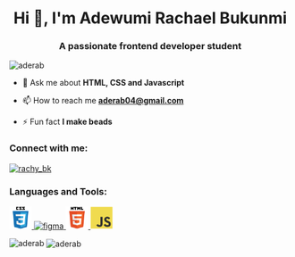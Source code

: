 <h1 align="center">Hi 👋, I'm Adewumi Rachael Bukunmi</h1>
<h3 align="center">A passionate frontend developer student</h3>

<p align="left"> <img src="https://komarev.com/ghpvc/?username=aderab&label=Profile%20views&color=0e75b6&style=flat" alt="aderab" /> </p>

- 💬 Ask me about **HTML, CSS and Javascript**

- 📫 How to reach me **aderab04@gmail.com**

- ⚡ Fun fact **I make beads**

<h3 align="left">Connect with me:</h3>
<p align="left">
<a href="https://instagram.com/rachy_bk" target="blank"><img align="center" src="https://raw.githubusercontent.com/rahuldkjain/github-profile-readme-generator/master/src/images/icons/Social/instagram.svg" alt="rachy_bk" height="30" width="40" /></a>
</p>

<h3 align="left">Languages and Tools:</h3>
<p align="left"> <a href="https://www.w3schools.com/css/" target="_blank" rel="noreferrer"> <img src="https://raw.githubusercontent.com/devicons/devicon/master/icons/css3/css3-original-wordmark.svg" alt="css3" width="40" height="40"/> </a> <a href="https://www.figma.com/" target="_blank" rel="noreferrer"> <img src="https://www.vectorlogo.zone/logos/figma/figma-icon.svg" alt="figma" width="40" height="40"/> </a> <a href="https://www.w3.org/html/" target="_blank" rel="noreferrer"> <img src="https://raw.githubusercontent.com/devicons/devicon/master/icons/html5/html5-original-wordmark.svg" alt="html5" width="40" height="40"/> </a> <a href="https://developer.mozilla.org/en-US/docs/Web/JavaScript" target="_blank" rel="noreferrer"> <img src="https://raw.githubusercontent.com/devicons/devicon/master/icons/javascript/javascript-original.svg" alt="javascript" width="40" height="40"/> </a> </p>

<p><img align="left" src="https://github-readme-stats.vercel.app/api/top-langs?username=aderab&show_icons=true&locale=en&layout=compact" alt="aderab" /></p>

<p>&nbsp;<img align="center" src="https://github-readme-stats.vercel.app/api?username=aderab&show_icons=true&locale=en" alt="aderab" /></p>
